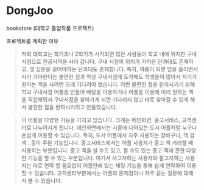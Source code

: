 # DongJoo
bookstore (대학교 졸업작품 프로젝트)

프로젝트를 계획한 이유
> 저희 대학교는 학기초나 2학기가 시작되면 많은 사람들이 학교 내에 위치한 구내서점으로 전공서적을 사러 갑니다.
> 구내 서점의 위치가 가까운 단과대도 존재하고, 몇 십분을 걸어야하는 단과대도 존재합니다. 특히, 여름이 되면
> 땀을 흘리면서 사러 가야한다는 불편한 점과 막상 구내서점에 도착해도 학생들이 많아서 자기가 원하는 책을 사려면
> 오래 기다려야 했습니다. 이런 불편한 점을 완하시키기 위해 학교 구내서점 어플을 만들어 배달을 이용하거나 
> 어플을 이용해 미리 원하는 책을 픽업해둬서 구내서점을 찾아가게 되면 기다리지 않고 바로 찾아갈 수 있게 해서
> 불편한 점을 완하시키려고 만들었습니다.
> 

> 이 어플을 다양한 기능을 가지고 있습니다. 크게는 메인화면, 중고서비스, 고객센터로 나누어지게 됩니다. 
> 메인화면에서는 시중에 나와있는 도서 어플처럼 누구나 손쉽게 이용할 수 있습니다. 특히, 도서 어플에서 자주
> 사용하는 장바구니, 책 검색 ..등이 주된 기능입니다.
> 중고서비스에서는 어플 사용자가 중고 책 거래할 때 사용하는 부분입니다. 중고 책을 살 수도 있고, 팔 수도 있는
> 중고 책에 관한 다양한 기능을 할 수 있는 부분입니다. 여기서 사고자하는 사용자와 팔고자하는 사용자는 따로 연락
> 할 필요없이 어플안에 있는 채팅 기능을 통해 쉽게 연락하여 이용할 수 있습니다.
> 고객센터부분에서는 어플의 문제점이나 자주 묻는 질문에 대해서 볼 수 있습니다.
<br/> 
